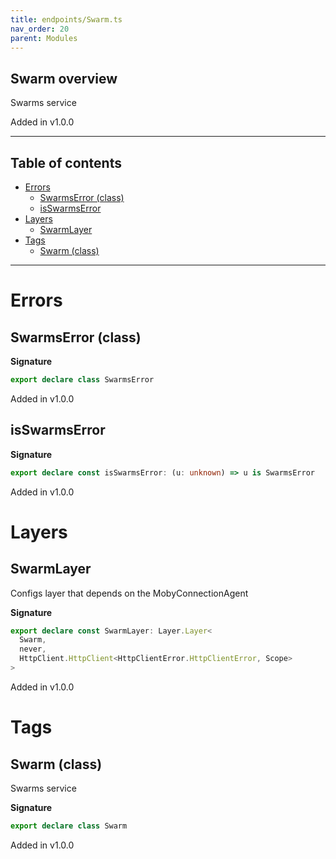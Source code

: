 ```yaml
---
title: endpoints/Swarm.ts
nav_order: 20
parent: Modules
---
```


## Swarm overview

Swarms service

Added in v1.0.0

---

<h2 class="text-delta">Table of contents</h2>

- [Errors](#errors)
  - [SwarmsError (class)](#swarmserror-class)
  - [isSwarmsError](#isswarmserror)
- [Layers](#layers)
  - [SwarmLayer](#swarmlayer)
- [Tags](#tags)
  - [Swarm (class)](#swarm-class)

---

# Errors

## SwarmsError (class)

**Signature**

```ts
export declare class SwarmsError
```

Added in v1.0.0

## isSwarmsError

**Signature**

```ts
export declare const isSwarmsError: (u: unknown) => u is SwarmsError
```

Added in v1.0.0

# Layers

## SwarmLayer

Configs layer that depends on the MobyConnectionAgent

**Signature**

```ts
export declare const SwarmLayer: Layer.Layer<
  Swarm,
  never,
  HttpClient.HttpClient<HttpClientError.HttpClientError, Scope>
>
```

Added in v1.0.0

# Tags

## Swarm (class)

Swarms service

**Signature**

```ts
export declare class Swarm
```

Added in v1.0.0
